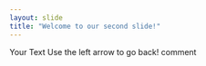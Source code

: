 ```yaml
---
layout: slide
title: "Welcome to our second slide!"
---
```

Your Text
Use the left arrow to go back!
comment
